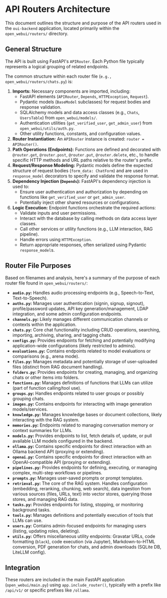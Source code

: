 # API Routers Architecture

This document outlines the structure and purpose of the API routers used in the `oui-backend` application, located primarily within the `open_webui/routers/` directory.

## General Structure

The API is built using FastAPI's `APIRouter`. Each Python file typically represents a logical grouping of related endpoints.

The common structure within each router file (`e.g., open_webui/routers/chats.py`) is:

1.  **Imports:** Necessary components are imported, including:
    *   FastAPI elements (`APIRouter`, `Depends`, `HTTPException`, `Request`).
    *   Pydantic models (`BaseModel` subclasses) for request bodies and response validation.
    *   SQLAlchemy models and data access classes (e.g., `Chats`, `UsersTable`) from `open_webui/models/`.
    *   Authentication utilities (`get_verified_user`, `get_admin_user`) from `open_webui/utils/auth.py`.
    *   Other utility functions, constants, and configuration values.
2.  **Router Instantiation:** An `APIRouter` instance is created: `router = APIRouter()`.
3.  **Path Operations (Endpoints):** Functions are defined and decorated with `@router.get`, `@router.post`, `@router.put`, `@router.delete`, etc., to handle specific HTTP methods and URL paths relative to the router's prefix.
4.  **Request/Response Modeling:** Pydantic models define the expected structure of request bodies (`form_data: ChatForm`) and are used in `response_model` decorators to specify and validate the response format.
5.  **Dependency Injection (`Depends`):** FastAPI's dependency injection is used to:
    *   Ensure user authentication and authorization by depending on functions like `get_verified_user` or `get_admin_user`.
    *   Potentially inject other shared resources or configurations.
6.  **Logic Execution:** Endpoint functions orchestrate the required actions:
    *   Validate inputs and user permissions.
    *   Interact with the database by calling methods on data access layer classes.
    *   Call other services or utility functions (e.g., LLM interaction, RAG pipeline).
    *   Handle errors using `HTTPException`.
    *   Return appropriate responses, often serialized using Pydantic `response_model`s.

## Router File Purposes

Based on filenames and analysis, here's a summary of the purpose of each router file found in `open_webui/routers/`:

*   **`audio.py`:** Handles audio processing endpoints (e.g., Speech-to-Text, Text-to-Speech).
*   **`auths.py`:** Manages user authentication (signin, signup, signout), profile/password updates, API key generation/management, LDAP integration, and some admin configuration endpoints.
*   **`channels.py`:** Likely manages different communication channels or contexts within the application.
*   **`chats.py`:** Core chat functionality including CRUD operations, searching, importing, archiving, sharing, and tagging chats.
*   **`configs.py`:** Provides endpoints for fetching and potentially modifying application-wide configurations (likely restricted to admins).
*   **`evaluations.py`:** Contains endpoints related to model evaluations or comparisons (e.g., arena mode).
*   **`files.py`:** Manages metadata and potentially storage of user-uploaded files (distinct from RAG document handling).
*   **`folders.py`:** Provides endpoints for creating, managing, and organizing chats or other items into folders.
*   **`functions.py`:** Manages definitions of functions that LLMs can utilize (part of function calling/tool use).
*   **`groups.py`:** Handles endpoints related to user groups or possibly grouping chats.
*   **`images.py`:** Contains endpoints for interacting with image generation models/services.
*   **`knowledge.py`:** Manages knowledge bases or document collections, likely interacting with the RAG system.
*   **`memories.py`:** Endpoints related to managing conversation memory or context summaries for LLMs.
*   **`models.py`:** Provides endpoints to list, fetch details of, update, or pull available LLM models configured in the backend.
*   **`ollama.py`:** Contains specific endpoints for direct interaction with an Ollama backend API (proxying or extending).
*   **`openai.py`:** Contains specific endpoints for direct interaction with an OpenAI-compatible API (proxying or extending).
*   **`pipelines.py`:** Provides endpoints for defining, executing, or managing complex, multi-step workflows or pipelines.
*   **`prompts.py`:** Manages user-saved prompts or prompt templates.
*   **`retrieval.py`:** The core of the RAG system. Handles configuration (embedding, reranking, chunking, web search), data ingestion from various sources (files, URLs, text) into vector stores, querying those stores, and managing RAG data.
*   **`tasks.py`:** Provides endpoints for listing, stopping, or monitoring background tasks.
*   **`tools.py`:** Manages definitions and potentially execution of tools that LLMs can use.
*   **`users.py`:** Contains admin-focused endpoints for managing users (listing, updating roles, deleting).
*   **`utils.py`:** Offers miscellaneous utility endpoints: Gravatar URLs, code formatting (`black`), code execution (via Jupyter), Markdown-to-HTML conversion, PDF generation for chats, and admin downloads (SQLite DB, LiteLLM config).

## Integration

These routers are included in the main FastAPI application (`open_webui/main.py`) using `app.include_router()`, typically with a prefix like `/api/v1/` or specific prefixes like `/ollama`. 